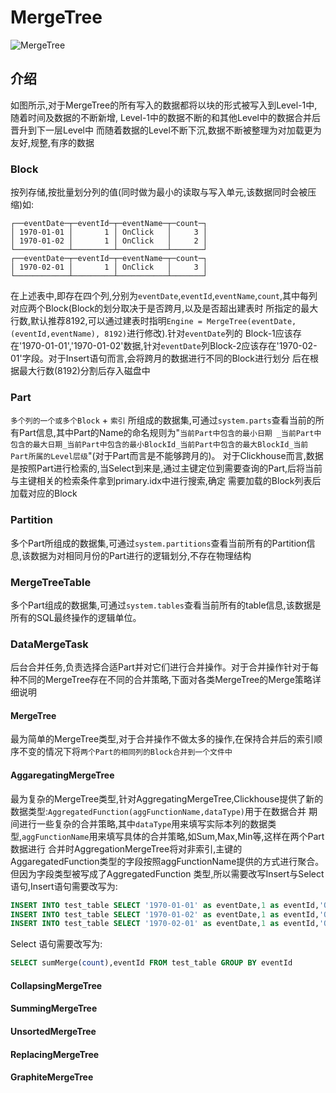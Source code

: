 # MergeTree

![MergeTree](https://github.com/zhang2014/akka-stream-clickhouse/blob/master/resources/MergeTree.png?raw=true&a)

## 介绍

如图所示,对于MergeTree的所有写入的数据都将以块的形式被写入到Level-1中,随着时间及数据的不断新增,
Level-1中的数据不断的和其他Level中的数据合并后晋升到下一层Level中
而随着数据的Level不断下沉,数据不断被整理为对加载更为友好,规整,有序的数据
### Block
按列存储,按批量划分列的值(同时做为最小的读取与写入单元,该数据同时会被压缩)如:
```
┌──eventDate─┬─eventId─┬─eventName─┬─count─┐
│ 1970-01-01 │       1 │ OnClick   │     3 │
│ 1970-01-02 │       1 │ OnClick   │     2 │
└────────────┴─────────┴───────────┴───────┘
┌──eventDate─┬─eventId─┬─eventName─┬─count─┐
│ 1970-02-01 │       1 │ OnClick   │     3 │
└────────────┴─────────┴───────────┴───────┘
```
在上述表中,即存在四个列,分别为`eventDate`,`eventId`,`eventName`,`count`,其中每列对应两个Block(Block的划分取决于是否跨月,以及是否超出建表时
所指定的最大行数,默认推荐8192,可以通过建表时指明`Engine = MergeTree(eventDate, (eventId,eventName), 8192)`进行修改).针对`eventDate`列的
Block-1应该存在'1970-01-01','1970-01-02'数据,针对`eventDate`列Block-2应该存在'1970-02-01'字段。对于Insert语句而言,会将跨月的数据进行不同的Block进行划分
后在根据最大行数(8192)分割后存入磁盘中
### Part
`多个列的一个或多个Block` + `索引` 所组成的数据集,可通过`system.parts`查看当前的所有Part信息,其中Part的Name的命名规则为"`当前Part中包含的最小日期
_当前Part中包含的最大日期_当前Part中包含的最小BlockId_当前Part中包含的最大BlockId_当前Part所属的Level层级`"(对于Part而言是不能够跨月的)。
对于Clickhouse而言,数据是按照Part进行检索的,当Select到来是,通过主键定位到需要查询的Part,后将当前与主键相关的检索条件拿到primary.idx中进行搜索,确定
需要加载的Block列表后加载对应的Block
### Partition
多个Part所组成的数据集,可通过`system.partitions`查看当前所有的Partition信息,该数据为对相同月份的Part进行的逻辑划分,不存在物理结构
### MergeTreeTable
多个Part组成的数据集,可通过`system.tables`查看当前所有的table信息,该数据是所有的SQL最终操作的逻辑单位。
### DataMergeTask
后台合并任务,负责选择合适Part并对它们进行合并操作。对于合并操作针对于每种不同的MergeTree存在不同的合并策略,下面对各类MergeTree的Merge策略详细说明
#### MergeTree
最为简单的MergeTree类型,对于合并操作不做太多的操作,在保持合并后的索引顺序不变的情况下将`两个Part的相同列的Block合并到一个文件中`
#### AggaregatingMergeTree
最为复杂的MergeTree类型,针对AggregatingMergeTree,Clickhouse提供了新的数据类型:`AggregatedFunction(aggFunctionName,dataType)`用于在数据合并
期间进行一些复杂的合并策略,其中`dataType`用来填写实际本列的数据类型,`aggFunctionName`用来填写具体的合并策略,如Sum,Max,Min等,这样在两个Part数据进行
合并时AggregationMergeTree将对非索引,主键的AggaregatedFunction类型的字段按照aggFunctionName提供的方式进行聚合。但因为字段类型被写成了AggregatedFunction
类型,所以需要改写Insert与Select语句,Insert语句需要改写为:
```SQL
INSERT INTO test_table SELECT '1970-01-01' as eventDate,1 as eventId,'OnClick' as eventName,sumState(3) as count
INSERT INTO test_table SELECT '1970-01-02' as eventDate,1 as eventId,'OnClick' as eventName,sumState(2) as count
INSERT INTO test_table SELECT '1970-02-01' as eventDate,1 as eventId,'OnClick' as eventName,sumState(3) as count
```
Select 语句需要改写为:
```SQL
SELECT sumMerge(count),eventId FROM test_table GROUP BY eventId
```
#### CollapsingMergeTree
#### SummingMergeTree
#### UnsortedMergeTree
#### ReplacingMergeTree
#### GraphiteMergeTree
